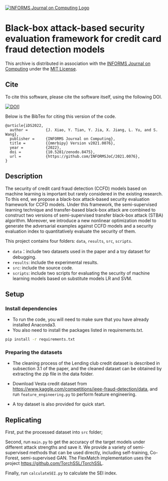 [![INFORMS Journal on Computing Logo](https://INFORMSJoC.github.io/logos/INFORMS_Journal_on_Computing_Header.jpg)](https://pubsonline.informs.org/journal/ijoc)

# Black-box attack-based security evaluation framework for credit card fraud detection models
This archive is distributed in association with the [INFORMS Journal on
Computing](https://pubsonline.informs.org/journal/ijoc) under the [MIT License](LICENSE).

## Cite

To cite this software, please cite the software itself, using the following DOI.

[![DOI](https://zenodo.org/badge/DOI/10.5281/zenodo.8475.svg)](https://doi.org/10.5281/zenodo.8475)]

Below is the BibTex for citing this version of the code.

```
@article{iDS2022,
  author =        {J. Xiao, Y. Tian, Y. Jia, X. Jiang, L. Yu, and S. Wang},
  publisher =     {INFORMS Journal on Computing},
  title =         {{mmrbipy} Version v2021.0076},
  year =          {2022},
  doi =           {10.5281/zenodo.8475},
  url =           {https://github.com/INFORMSJoC/2021.0076},
}  
```


## Description
The security of credit card fraud detection (CCFD) models based on machine learning is important but rarely considered in the existing research. To this end, we propose a black-box attack-based security evaluation framework for CCFD models. Under this framework, the semi-supervised learning technique and transfer-based black-box attack are combined to construct two versions of semi-supervised transfer black-box attack (STBA) algorithm. Moreover, we introduce a new nonlinear optimization model to generate the adversarial examples against CCFD models and a security evaluation index to quantitatively evaluate the security of them. 

This project contains four folders: `data`, `results`, `src`, `scripts`. 
- `data`：include two datasets used in the paper and a toy dataset for debugging.
- `results`: include the experimental results.  
- `src`: include the source code. 
- `scripts`: include two scripts for evaluating the security of machine learning models based on substitute models LR and SVM.  

## Setup
### Install dependencies
- To run the code, you will need to make sure that you have already installed Anaconda3.  
- You also need to install the packages listed in requirements.txt.
```bash
pip install -r requirements.txt
```

### Preparing the datasets
- The cleaning process of the Lending club credit dataset is described in subsection 3.1 of the paper, and the cleaned dataset can be obtained by extracting the zip file in the data folder.  

- Download Vesta credit dataset from https://www.kaggle.com/competitions/ieee-fraud-detection/data, and run `feature_engineering.py` to perform feature engineering.  

- A toy dataset is also provided for quick start.





## Replicating
First, put the processed dataset into `src` folder;  

Second, run `main.py` to get the accuracy of the target models under different attack strengths and save it. We provide a variety of semi-supervised methods that can be used directly, including self-training, Co-Forest, semi-supervised GAN. The FlexMatch implementation uses the project https://github.com/TorchSSL/TorchSSL.  

Finally, run `calculateSEI.py` to calculate the SEI index.
